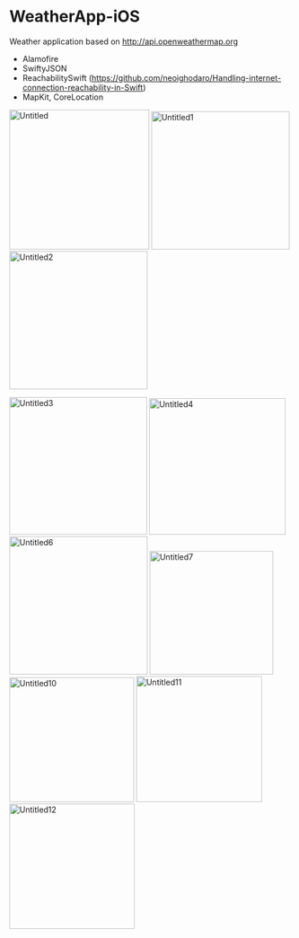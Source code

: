 # WeatherApp-iOS

Weather application based on http://api.openweathermap.org


* Alamofire
* SwiftyJSON
* ReachabilitySwift (https://github.com/neoighodaro/Handling-internet-connection-reachability-in-Swift)
* MapKit, CoreLocation


<img width="249" alt="Untitled" src="https://user-images.githubusercontent.com/10659577/62188376-71499b80-b36c-11e9-9c84-9efa466c0b67.png">  <img width="246" alt="Untitled1" src="https://user-images.githubusercontent.com/10659577/62188556-12d0ed00-b36d-11e9-9f99-2ec05f41c615.png">  <img width="246" alt="Untitled2" src="https://user-images.githubusercontent.com/10659577/62188634-401d9b00-b36d-11e9-8313-050bc06117eb.png">

<img width="245" alt="Untitled3" src="https://user-images.githubusercontent.com/10659577/62188647-4c095d00-b36d-11e9-972b-da6b3405bda7.png">  <img width="243" alt="Untitled4" src="https://user-images.githubusercontent.com/10659577/62188665-59bee280-b36d-11e9-8675-afe9baa2fdbd.png"> <img width="246" alt="Untitled6" src="https://user-images.githubusercontent.com/10659577/62206105-576e7f80-b391-11e9-9b8a-6ccd6674719f.png"> <img width="220" alt="Untitled7" src="https://user-images.githubusercontent.com/10659577/62206122-60f7e780-b391-11e9-8c71-39d74c746dc4.png"> <img width="222" alt="Untitled10" src="https://user-images.githubusercontent.com/10659577/62490542-cc92e800-b7c9-11e9-85c8-3a9ac7233652.png"> <img width="224" alt="Untitled11" src="https://user-images.githubusercontent.com/10659577/62490552-d3b9f600-b7c9-11e9-996e-61d5f152deaa.png"> <img width="223" alt="Untitled12" src="https://user-images.githubusercontent.com/10659577/62490554-d7e61380-b7c9-11e9-99d2-562f55bed038.png">
     

    


